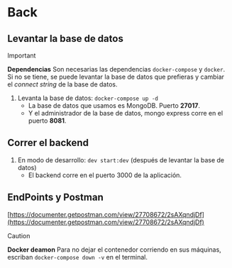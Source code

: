 # Back


## Levantar la base de datos

> [!IMPORTANT]
> **Dependencias**
> Son necesarias las dependencias `docker-compose` y `docker`. Si no se tiene, se puede levantar la base de datos que prefieras y cambiar el _connect string_ de la base de datos.

1. Levanta la base de datos: `docker-compose up -d`
   - La base de datos que usamos es MongoDB. Puerto **27017**.
   - Y el administrador de la base de datos, mongo express corre en el puerto **8081**.

## Correr el backend

1. En modo de desarrollo: `dev start:dev` (después de levantar la base de datos)
   - El backend corre en el puerto 3000 de la aplicación.

## EndPoints y Postman

[https://documenter.getpostman.com/view/27708672/2sAXqndjDf](https://documenter.getpostman.com/view/27708672/2sAXqndjDf)

> [!CAUTION]
> **Docker deamon**
> Para no dejar el contenedor corriendo en sus máquinas, escriban `docker-compose down -v` en el terminal.

